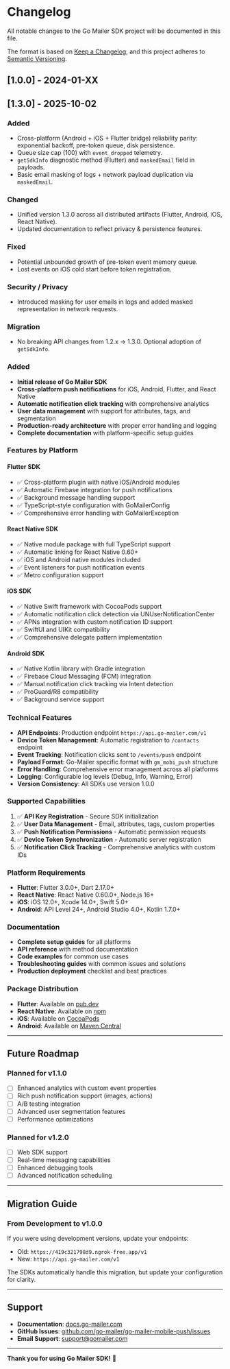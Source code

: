 # Changelog

All notable changes to the Go Mailer SDK project will be documented in this file.

The format is based on [Keep a Changelog](https://keepachangelog.com/en/1.0.0/),
and this project adheres to [Semantic Versioning](https://semver.org/spec/v2.0.0.html).

## [1.0.0] - 2024-01-XX

## [1.3.0] - 2025-10-02

### Added
- Cross-platform (Android + iOS + Flutter bridge) reliability parity: exponential backoff, pre-token queue, disk persistence.
- Queue size cap (100) with `event_dropped` telemetry.
- `getSdkInfo` diagnostic method (Flutter) and `maskedEmail` field in payloads.
- Basic email masking of logs + network payload duplication via `maskedEmail`.

### Changed
- Unified version 1.3.0 across all distributed artifacts (Flutter, Android, iOS, React Native).
- Updated documentation to reflect privacy & persistence features.

### Fixed
- Potential unbounded growth of pre-token event memory queue.
- Lost events on iOS cold start before token registration.

### Security / Privacy
- Introduced masking for user emails in logs and added masked representation in network requests.

### Migration
- No breaking API changes from 1.2.x -> 1.3.0. Optional adoption of `getSdkInfo`.


### Added
- **Initial release of Go Mailer SDK**
- **Cross-platform push notifications** for iOS, Android, Flutter, and React Native
- **Automatic notification click tracking** with comprehensive analytics
- **User data management** with support for attributes, tags, and segmentation
- **Production-ready architecture** with proper error handling and logging
- **Complete documentation** with platform-specific setup guides

### Features by Platform

#### Flutter SDK
- ✅ Cross-platform plugin with native iOS/Android modules
- ✅ Automatic Firebase integration for push notifications
- ✅ Background message handling support
- ✅ TypeScript-style configuration with GoMailerConfig
- ✅ Comprehensive error handling with GoMailerException

#### React Native SDK
- ✅ Native module package with full TypeScript support
- ✅ Automatic linking for React Native 0.60+
- ✅ iOS and Android native modules included
- ✅ Event listeners for push notification events
- ✅ Metro configuration support

#### iOS SDK
- ✅ Native Swift framework with CocoaPods support
- ✅ Automatic notification click detection via UNUserNotificationCenter
- ✅ APNs integration with custom notification ID support
- ✅ SwiftUI and UIKit compatibility
- ✅ Comprehensive delegate pattern implementation

#### Android SDK
- ✅ Native Kotlin library with Gradle integration
- ✅ Firebase Cloud Messaging (FCM) integration
- ✅ Manual notification click tracking via Intent detection
- ✅ ProGuard/R8 compatibility
- ✅ Background service support

### Technical Features
- **API Endpoints**: Production endpoint `https://api.go-mailer.com/v1`
- **Device Token Management**: Automatic registration to `/contacts` endpoint
- **Event Tracking**: Notification clicks sent to `/events/push` endpoint
- **Payload Format**: Go-Mailer specific format with `gm_mobi_push` structure
- **Error Handling**: Comprehensive error management across all platforms
- **Logging**: Configurable log levels (Debug, Info, Warning, Error)
- **Version Consistency**: All SDKs use version 1.0.0

### Supported Capabilities
1. ✅ **API Key Registration** - Secure SDK initialization
2. ✅ **User Data Management** - Email, attributes, tags, custom properties
3. ✅ **Push Notification Permissions** - Automatic permission requests
4. ✅ **Device Token Synchronization** - Automatic server registration
5. ✅ **Notification Click Tracking** - Comprehensive analytics with custom IDs

### Platform Requirements
- **Flutter**: Flutter 3.0.0+, Dart 2.17.0+
- **React Native**: React Native 0.60.0+, Node.js 16+
- **iOS**: iOS 12.0+, Xcode 14.0+, Swift 5.0+
- **Android**: API Level 24+, Android Studio 4.0+, Kotlin 1.7.0+

### Documentation
- **Complete setup guides** for all platforms
- **API reference** with method documentation
- **Code examples** for common use cases
- **Troubleshooting guides** with common issues and solutions
- **Production deployment** checklist and best practices

### Package Distribution
- **Flutter**: Available on [pub.dev](https://pub.dev/packages/go_mailer)
- **React Native**: Available on [npm](https://www.npmjs.com/package/go-mailer)
- **iOS**: Available on [CocoaPods](https://cocoapods.org/pods/GoMailer)
- **Android**: Available on [Maven Central](https://search.maven.org/artifact/com.gomailer/go-mailer)

---

## Future Roadmap

### Planned for v1.1.0
- [ ] Enhanced analytics with custom event properties
- [ ] Rich push notification support (images, actions)
- [ ] A/B testing integration
- [ ] Advanced user segmentation features
- [ ] Performance optimizations

### Planned for v1.2.0
- [ ] Web SDK support
- [ ] Real-time messaging capabilities
- [ ] Enhanced debugging tools
- [ ] Advanced notification scheduling

---

## Migration Guide

### From Development to v1.0.0
If you were using development versions, update your endpoints:
- Old: `https://419c321798d9.ngrok-free.app/v1`
- New: `https://api.go-mailer.com/v1`

The SDKs automatically handle this migration, but update your configuration for clarity.

---

## Support

- **Documentation**: [docs.go-mailer.com](https://docs.go-mailer.com)
- **GitHub Issues**: [github.com/go-mailer/go-mailer-mobile-push/issues](https://github.com/go-mailer/go-mailer-mobile-push/issues)
- **Email Support**: support@gomailer.com

---

**Thank you for using Go Mailer SDK!** 🚀
